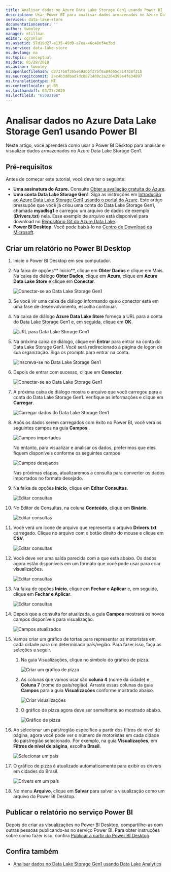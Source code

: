 ```yaml
---
title: Analisar dados no Azure Data Lake Storage Gen1 usando Power BI | Microsoft Docs
description: Usar Power BI para analisar dados armazenados no Azure Data Lake Storage Gen1
services: data-lake-store
documentationcenter: ''
author: twooley
manager: mtillman
editor: cgronlun
ms.assetid: 57d19d27-e135-49d9-a7ea-46c48ef4e3bd
ms.service: data-lake-store
ms.devlang: na
ms.topic: conceptual
ms.date: 05/29/2018
ms.author: twooley
ms.openlocfilehash: d8717b8f365e692b5f27bf8a04d65c5147b8f31b
ms.sourcegitcommit: 2ec4b3d0bad7dc0071400c2a2264399e4fe34897
ms.translationtype: MT
ms.contentlocale: pt-BR
ms.lasthandoff: 03/27/2020
ms.locfileid: "65603198"
---
```

# <a name="analyze-data-in-azure-data-lake-storage-gen1-by-using-power-bi"></a>Analisar dados no Azure Data Lake Storage Gen1 usando Power BI
Neste artigo, você aprenderá como usar o Power BI Desktop para analisar e visualizar dados armazenados no Azure Data Lake Storage Gen1.

## <a name="prerequisites"></a>Pré-requisitos
Antes de começar este tutorial, você deve ter o seguinte:

* **Uma assinatura do Azure.** Consulte [Obter a avaliação gratuita do Azure](https://azure.microsoft.com/pricing/free-trial/).
* **Uma conta Data Lake Storage Gen1**. Siga as instruções em [Introdução ao Azure Data Lake Storage Gen1 usando o portal do Azure](data-lake-store-get-started-portal.md). Este artigo pressupõe que você já criou uma conta do Data Lake Storage Gen1, chamada **myadlsg1** e carregou um arquivo de dados de exemplo (**Drivers.txt**) nela. Esse exemplo de arquivo está disponível para download no [Repositório Git do Azure Data Lake](https://github.com/Azure/usql/tree/master/Examples/Samples/Data/AmbulanceData/Drivers.txt).
* **Power BI Desktop**. Você pode baixá-lo no [Centro de Download da Microsoft](https://www.microsoft.com/en-us/download/details.aspx?id=45331). 

## <a name="create-a-report-in-power-bi-desktop"></a>Criar um relatório no Power BI Desktop
1. Inicie o Power BI Desktop em seu computador.
2. Na faixa de opções** Início**, clique em **Obter Dados** e clique em Mais. Na caixa de diálogo **Obter Dados**, clique em **Azure**, clique em **Azure Data Lake Store** e clique em **Conectar**.
   
    ![Conectar-se ao Data Lake Storage Gen1](./media/data-lake-store-power-bi/get-data-lake-store-account.png "Conectar-se ao Data Lake Storage Gen1")
3. Se você vir uma caixa de diálogo informando que o conector está em uma fase de desenvolvimento, escolha continuar.
4. Na caixa de diálogo **Azure Data Lake Store** forneça a URL para a conta do Data Lake Storage Gen1 e, em seguida, clique em **OK**.
   
    ![URL para Data Lake Storage Gen1](./media/data-lake-store-power-bi/get-data-lake-store-account-url.png "URL para Data Lake Storage Gen1")
5. Na próxima caixa de diálogo, clique em **Entrar** para entrar na conta do Data Lake Storage Gen1. Você será redirecionado à página de logon de sua organização. Siga os prompts para entrar na conta.
   
    ![Inscreva-se no Data Lake Storage Gen1](./media/data-lake-store-power-bi/get-data-lake-store-account-signin.png "Inscreva-se no Data Lake Storage Gen1")
6. Depois de entrar com sucesso, clique em **Conectar**.
   
    ![Conectar-se ao Data Lake Storage Gen1](./media/data-lake-store-power-bi/get-data-lake-store-account-connect.png "Conectar-se ao Data Lake Storage Gen1")
7. A próxima caixa de diálogo mostra o arquivo que você carregou para a conta do Data Lake Storage Gen1. Verifique as informações e clique em **Carregar**.
   
    ![Carregar dados do Data Lake Storage Gen1](./media/data-lake-store-power-bi/get-data-lake-store-account-load.png "Carregar dados do Data Lake Storage Gen1")
8. Após os dados serem carregados com êxito no Power BI, você verá os seguintes campos na guia **Campos** .
   
    ![Campos importados](./media/data-lake-store-power-bi/imported-fields.png "Campos importados")
   
    No entanto, para visualizar e analisar os dados, preferimos que eles fiquem disponíveis conforme os seguintes campos
   
    ![Campos desejados](./media/data-lake-store-power-bi/desired-fields.png "Campos desejados")
   
    Nas próximas etapas, atualizaremos a consulta para converter os dados importados no formato desejado.
9. Na faixa de opções **Início**, clique em **Editar Consultas**.
   
    ![Editar consultas](./media/data-lake-store-power-bi/edit-queries.png "Editar Consultas")
10. No Editor de Consultas, na coluna **Conteúdo**, clique em **Binário**.
    
    ![Editar consultas](./media/data-lake-store-power-bi/convert-query1.png "Editar Consultas")
11. Você verá um ícone de arquivo que representa o arquivo **Drivers.txt** carregado. Clique no arquivo com o botão direito do mouse e clique em **CSV**.    
    
    ![Editar consultas](./media/data-lake-store-power-bi/convert-query2.png "Editar Consultas")
12. Você deve ver uma saída parecida com a que está abaixo. Os dados agora estão disponíveis em um formato que você pode usar para criar visualizações.
    
    ![Editar consultas](./media/data-lake-store-power-bi/convert-query3.png "Editar Consultas")
13. Na faixa de opções **Início**, clique em **Fechar e Aplicar** e, em seguida, clique em **Fechar e Aplicar**.
    
    ![Editar consultas](./media/data-lake-store-power-bi/load-edited-query.png "Editar Consultas")
14. Depois que a consulta for atualizada, a guia **Campos** mostrará os novos campos disponíveis para visualização.
    
    ![Campos atualizados](./media/data-lake-store-power-bi/updated-query-fields.png "Campos atualizados")
15. Vamos criar um gráfico de tortas para representar os motoristas em cada cidade para um determinado país/região. Para fazer isso, faça as seleções a seguir.
    
    1. Na guia Visualizações, clique no símbolo do gráfico de pizza.
       
        ![Criar um gráfico de pizza](./media/data-lake-store-power-bi/create-pie-chart.png "Criar um gráfico de pizza")
    2. As colunas que vamos usar são **coluna 4** (nome da cidade) e **Coluna 7** (nome do país/região). Arraste essas colunas da guia **Campos** para a guia **Visualizações** conforme mostrado abaixo.
       
        ![Criar visualizações](./media/data-lake-store-power-bi/create-visualizations.png "Criar visualizações")
    3. O gráfico de pizza agora deve ser semelhante ao mostrado abaixo.
       
        ![Gráfico de pizza](./media/data-lake-store-power-bi/pie-chart.png "Criar visualizações")
16. Ao selecionar um país/região específico a partir dos filtros de nível de página, agora você pode ver o número de motoristas em cada cidade do país/região selecionado. Por exemplo, na guia **Visualizações**, em **Filtros de nível de página**, escolha **Brasil**.
    
    ![Selecionar um país](./media/data-lake-store-power-bi/select-country.png "Selecione um país/região")
17. O gráfico de pizza é atualizado automaticamente para exibir os drivers em cidades do Brasil.
    
    ![Drivers em um país](./media/data-lake-store-power-bi/driver-per-country.png "Motoristas por país/região")
18. No menu **Arquivo**, clique em **Salvar** para salvar a visualização como um arquivo do Power BI Desktop.

## <a name="publish-report-to-power-bi-service"></a>Publicar o relatório no serviço Power BI
Depois de criar as visualizações no Power BI Desktop, compartilhe-as com outras pessoas publicando-as no serviço Power BI. Para obter instruções sobre como fazer isso, confira [Publicar a partir do Power BI Desktop](https://powerbi.microsoft.com/documentation/powerbi-desktop-upload-desktop-files/).

## <a name="see-also"></a>Confira também
* [Analisar dados no Data Lake Storage Gen1 usando Data Lake Analytics](../data-lake-analytics/data-lake-analytics-get-started-portal.md)

